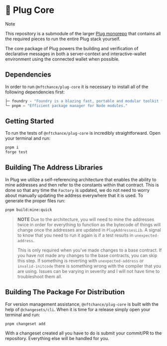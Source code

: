 # 🔌 Plug Core

> [!NOTE]
> This repository is a submodule of the larger [Plug monorepo](https://github.com/nftchance/plug) that contains all the required pieces to run the entire Plug stack yourself.

The core package of Plug powers the building and verification of declarative messages in both a server-context and interactive-wallet environment using the connected wallet when possible.

## Dependencies

In order to run `@nftchance/plug-core` it is necessary to install all of the following dependencies first:

```ml
├─ foundry - "Foundry is a blazing fast, portable and modular toolkit for Ethereum application."
└─ pnpm — "Efficient package manager for Node modules."
```

## Getting Started

To run the tests of `@nftchance/plug-core` is incredibly straightforward. Open your terminal and run:

```bash
pnpm i
forge test
```

## Building The Address Libraries

In Plug we utilize a self-referencing architecture that enables the ability to mine addresses and then refer to the constants within that contract. This is done so that any time the `Factory` is updated, we do not need to worry about manually updating the address everywhere that it is used. To generate the proper files run:

```bash
pnpm build:mine:quick
```

> **NOTE**
> Due to the architecture, you will need to mine the addresses twice in order for everything to function as the bytecode of things will change once the addresses are updated in `PlugAddressesLib`. A signal to know that you need to run it again is if a test results in `unexpected-address`.
>
> This is only required when you've made changes to a base contract. If you have not made any changes to the base contracts, you can skip this step. If something is reverting with `unexpected-address` or `invalid-initcode` there is something wrong with the compiler that you are using. Issues can be varying in severity and I will not have time to troubleshoot them all.

## Building The Package For Distribution

For version management assistance, `@nftchance/plug-core` is built with the help of `@changesets/cli`. When it is time for a release simply open your terminal and run:

```bash
pnpm changeset add
```

With a changeset created all you have to do is submit your commit/PR to the repository. Everything else will be handled for you.
